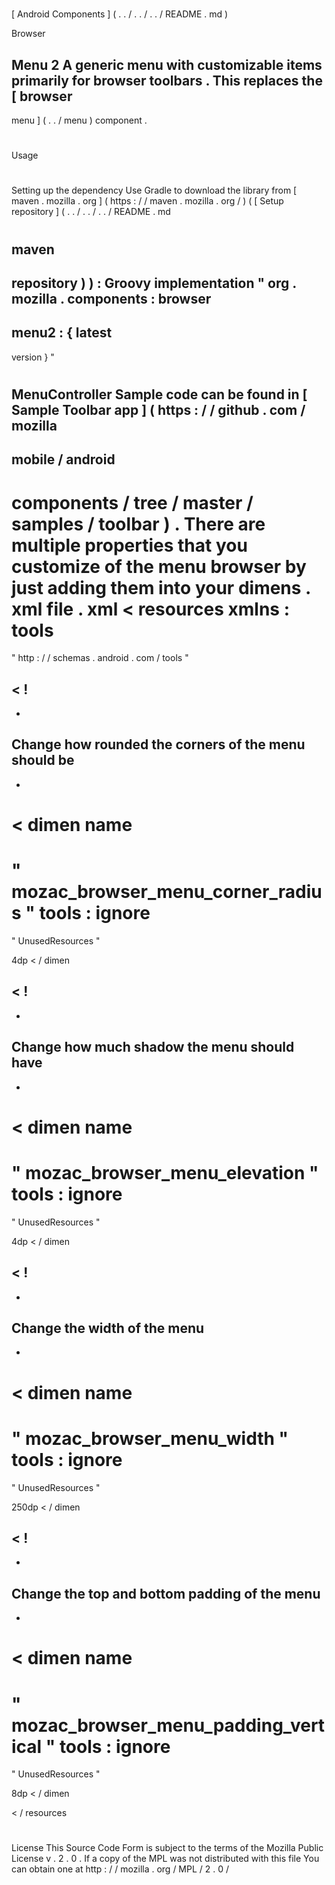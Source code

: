 #
[
Android
Components
]
(
.
.
/
.
.
/
.
.
/
README
.
md
)
>
Browser
>
Menu
2
A
generic
menu
with
customizable
items
primarily
for
browser
toolbars
.
This
replaces
the
[
browser
-
menu
]
(
.
.
/
menu
)
component
.
#
#
Usage
#
#
#
Setting
up
the
dependency
Use
Gradle
to
download
the
library
from
[
maven
.
mozilla
.
org
]
(
https
:
/
/
maven
.
mozilla
.
org
/
)
(
[
Setup
repository
]
(
.
.
/
.
.
/
.
.
/
README
.
md
#
maven
-
repository
)
)
:
Groovy
implementation
"
org
.
mozilla
.
components
:
browser
-
menu2
:
{
latest
-
version
}
"
#
#
#
MenuController
Sample
code
can
be
found
in
[
Sample
Toolbar
app
]
(
https
:
/
/
github
.
com
/
mozilla
-
mobile
/
android
-
components
/
tree
/
master
/
samples
/
toolbar
)
.
There
are
multiple
properties
that
you
customize
of
the
menu
browser
by
just
adding
them
into
your
dimens
.
xml
file
.
xml
<
resources
xmlns
:
tools
=
"
http
:
/
/
schemas
.
android
.
com
/
tools
"
>
<
!
-
-
Change
how
rounded
the
corners
of
the
menu
should
be
-
-
>
<
dimen
name
=
"
mozac_browser_menu_corner_radius
"
tools
:
ignore
=
"
UnusedResources
"
>
4dp
<
/
dimen
>
<
!
-
-
Change
how
much
shadow
the
menu
should
have
-
-
>
<
dimen
name
=
"
mozac_browser_menu_elevation
"
tools
:
ignore
=
"
UnusedResources
"
>
4dp
<
/
dimen
>
<
!
-
-
Change
the
width
of
the
menu
-
-
>
<
dimen
name
=
"
mozac_browser_menu_width
"
tools
:
ignore
=
"
UnusedResources
"
>
250dp
<
/
dimen
>
<
!
-
-
Change
the
top
and
bottom
padding
of
the
menu
-
-
>
<
dimen
name
=
"
mozac_browser_menu_padding_vertical
"
tools
:
ignore
=
"
UnusedResources
"
>
8dp
<
/
dimen
>
<
/
resources
>
#
#
License
This
Source
Code
Form
is
subject
to
the
terms
of
the
Mozilla
Public
License
v
.
2
.
0
.
If
a
copy
of
the
MPL
was
not
distributed
with
this
file
You
can
obtain
one
at
http
:
/
/
mozilla
.
org
/
MPL
/
2
.
0
/
